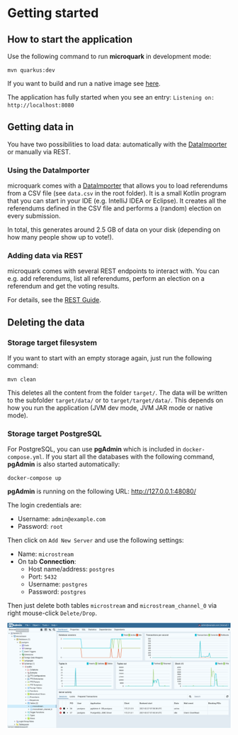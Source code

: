 # Getting started

## How to start the application

Use the following command to run **microquark** in development mode:

```shell script
mvn quarkus:dev
```

If you want to build and run a native image see [here](NATIVE.md).

The application has fully started when you see an entry: `Listening on: http://localhost:8080`

## Getting data in

You have two possibilities to load data: automatically with the
[DataImporter](/src/test/kotlin/importer/DataImporter.kt) or manually via REST.

### Using the DataImporter

microquark comes with a [DataImporter](/src/test/kotlin/importer/DataImporter.kt) that allows you to load referendums from a CSV file
(see `data.csv` in the root folder). It is a small Kotlin program that you can start in your IDE
(e.g. IntelliJ IDEA or Eclipse). It creates all the referendums defined in the CSV file
and performs a (random) election on every submission.

In total, this generates around 2.5 GB of data on your disk (depending on how many people show
up to vote!). 

### Adding data via REST

microquark comes with several REST endpoints to interact with. You can e.g. add referendums, list all
referendums, perform an election on a referendum and get the voting results.

For details, see the [REST Guide](REST.md).

## Deleting the data

### Storage target filesystem

If you want to start with an empty storage again, just run the following command:

```shell script
mvn clean
```

This deletes all the content from the folder `target/`. The data will be written to the subfolder
`target/data/` or to `target/target/data/`. This depends on how you run the application
(JVM dev mode, JVM JAR mode or native mode).

### Storage target PostgreSQL

For PostgreSQL, you can use **pgAdmin** which is included in `docker-compose.yml`.
If you start all the databases with the following command, **pgAdmin** is also started automatically:

```shell script
docker-compose up
```

**pgAdmin** is running on the following URL: http://127.0.0.1:48080/

The login credentials are:
* Username: `admin@example.com`
* Password: `root`

Then click on `Add New Server` and use the following settings:
* Name: `microstream`
* On tab **Connection**:
  * Host name/address: `postgres`
  * Port: `5432`
  * Username: `postgres`
  * Password: `postgres`

Then just delete both tables `microstream` and `microstream_channel_0` via right mouse-click
`Delete/Drop`.
    
![pgAdmin](images/pgadmin.png "pgAdmin")

